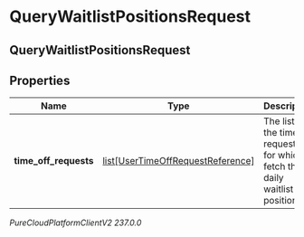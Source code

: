# QueryWaitlistPositionsRequest

## QueryWaitlistPositionsRequest

## Properties

|Name | Type | Description | Notes|
|------------ | ------------- | ------------- | -------------|
| **time_off_requests** | [list[UserTimeOffRequestReference]](UserTimeOffRequestReference) | The list of the time off request ids for which to fetch the daily waitlist positions | |



_PureCloudPlatformClientV2 237.0.0_
